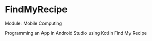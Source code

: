 # FindMyRecipe
Module: Mobile Computing

Programming an App in Android Studio using Kotlin
Find My Recipe
